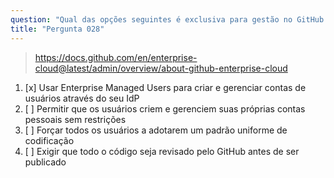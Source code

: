 ```yaml
---
question: "Qual das opções seguintes é exclusiva para gestão no GitHub Enterprise Cloud?"
title: "Pergunta 028"
---
```


> https://docs.github.com/en/enterprise-cloud@latest/admin/overview/about-github-enterprise-cloud
1. [x] Usar Enterprise Managed Users para criar e gerenciar contas de usuários através do seu IdP
1. [ ] Permitir que os usuários criem e gerenciem suas próprias contas pessoais sem restrições
1. [ ] Forçar todos os usuários a adotarem um padrão uniforme de codificação
1. [ ] Exigir que todo o código seja revisado pelo GitHub antes de ser publicado
